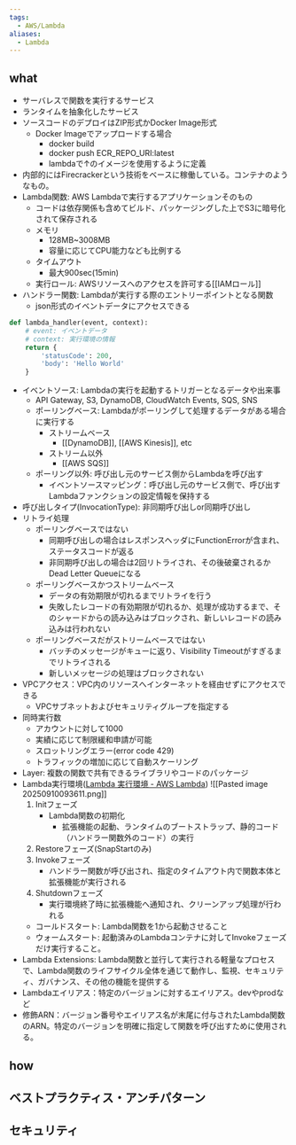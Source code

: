 ```yaml
---
tags:
  - AWS/Lambda
aliases:
  - Lambda
---
```

## what
- サーバレスで関数を実行するサービス
- ランタイムを抽象化したサービス
- ソースコードのデプロイはZIP形式かDocker Image形式
	- Docker Imageでアップロードする場合
		- docker build
		- docker push ECR_REPO_URI:latest
		- lambdaで↑のイメージを使用するように定義
- 内部的にはFirecrackerという技術をベースに稼働している。コンテナのようなもの。
- Lambda関数: AWS Lambdaで実行するアプリケーションそのもの
	- コードは依存関係も含めてビルド、パッケージングした上でS3に暗号化されて保存される
	- メモリ
		- 128MB~3008MB
		- 容量に応じてCPU能力なども比例する
	- タイムアウト
		- 最大900sec(15min)
	- 実行ロール: AWSリソースへのアクセスを許可する[[IAMロール]]
- ハンドラー関数: Lambdaが実行する際のエントリーポイントとなる関数
	- json形式のイベントデータにアクセスできる
```python
def lambda_handler(event, context):
    # event: イベントデータ
    # context: 実行環境の情報
    return {
        'statusCode': 200,
        'body': 'Hello World'
    }
```
- イベントソース: Lambdaの実行を起動するトリガーとなるデータや出来事
	- API Gateway, S3, DynamoDB, CloudWatch Events, SQS, SNS
	- ポーリングベース: Lambdaがポーリングして処理するデータがある場合に実行する
		- ストリームベース
			- [[DynamoDB]], [[AWS Kinesis]], etc
		- ストリーム以外
			- [[AWS SQS]]
	- ポーリング以外: 呼び出し元のサービス側からLambdaを呼び出す
		- イベントソースマッピング：呼び出し元のサービス側で、呼び出すLambdaファンクションの設定情報を保持する
- 呼び出しタイプ(InvocationType): 非同期呼び出しor同期呼び出し
- リトライ処理
	- ポーリングベースではない
		- 同期呼び出しの場合はレスポンスヘッダにFunctionErrorが含まれ、ステータスコードが返る
		- 非同期呼び出しの場合は2回リトライされ、その後破棄されるかDead Letter Queueになる
	- ポーリングベースかつストリームベース
		- データの有効期限が切れるまでリトライを行う
		- 失敗したレコードの有効期限が切れるか、処理が成功するまで、そのシャードからの読み込みはブロックされ、新しいレコードの読み込みは行われない
	- ポーリングベースだがストリームベースではない
		- バッチのメッセージがキューに返り、Visibility Timeoutがすぎるまでリトライされる
		- 新しいメッセージの処理はブロックされない
- VPCアクセス：VPC内のリソースへインターネットを経由せずにアクセスできる
	- VPCサブネットおよびセキュリティグループを指定する
- 同時実行数
	- アカウントに対して1000
	- 実績に応じて制限緩和申請が可能
	- スロットリングエラー(error code 429)
	- トラフィックの増加に応じて自動スケーリング
- Layer: 複数の関数で共有できるライブラリやコードのパッケージ
- Lambda実行環境([Lambda 実行環境 - AWS Lambda](https://docs.aws.amazon.com/ja_jp/lambda/latest/dg/lambda-runtime-environment.html))
![[Pasted image 20250910093611.png]]
	1. Initフェーズ
		- Lambda関数の初期化
			- 拡張機能の起動、ランタイムのブートストラップ、静的コード（ハンドラー関数外のコード）の実行
	2. Restoreフェーズ(SnapStartのみ)
	3. Invokeフェーズ
		- ハンドラー関数が呼び出され、指定のタイムアウト内で関数本体と拡張機能が実行される
	4. Shutdownフェーズ
		- 実行環境終了時に拡張機能へ通知され、クリーンアップ処理が行われる
	- コールドスタート: Lambda関数を1から起動させること
	- ウォームスタート: 起動済みのLambdaコンテナに対してInvokeフェーズだけ実行すること。
- Lambda Extensions: Lambda関数と並行して実行される軽量なプロセスで、Lambda関数のライフサイクル全体を通じて動作し、監視、セキュリティ、ガバナンス、その他の機能を提供する
- Lambdaエイリアス：特定のバージョンに対するエイリアス。devやprodなど
- 修飾ARN：バージョン番号やエイリアス名が末尾に付与されたLambda関数のARN。特定のバージョンを明確に指定して関数を呼び出すために使用される。
## how
## ベストプラクティス・アンチパターン
## セキュリティ